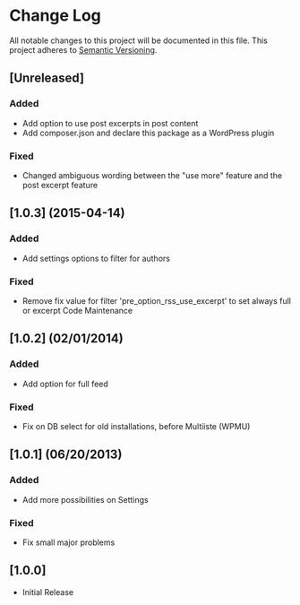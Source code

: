 # Change Log
All notable changes to this project will be documented in this file.
This project adheres to [Semantic Versioning](http://semver.org/).

## [Unreleased]
### Added
* Add option to use post excerpts in post content
* Add composer.json and declare this package as a WordPress plugin

### Fixed
* Changed ambiguous wording between the "use more" feature and the post excerpt feature

## [1.0.3] (2015-04-14)
### Added

* Add settings options to filter for authors

### Fixed
* Remove fix value for filter 'pre_option_rss_use_excerpt' to set always full or excerpt
Code Maintenance
## [1.0.2] (02/01/2014)
### Added
* Add option for full feed

### Fixed
* Fix on DB select for old installations, before Multiiste (WPMU)

## [1.0.1] (06/20/2013)
### Added
* Add more possibilities on Settings

### Fixed
* Fix small major problems
## [1.0.0]
* Initial Release